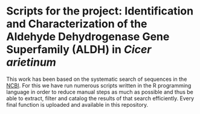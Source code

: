 # Scripts for the project: Identification and Characterization of the Aldehyde Dehydrogenase Gene Superfamily (ALDH) in *Cicer arietinum*

This work has been based on the systematic search of sequences in the [NCBI](https://www.ncbi.nlm.nih.gov/). For this we have run numerous scripts written in the R programming language in order to reduce manual steps as much as possible and thus be able to extract, filter and catalog the results of that search efficiently. Every final function is uploaded and available in this repository.

